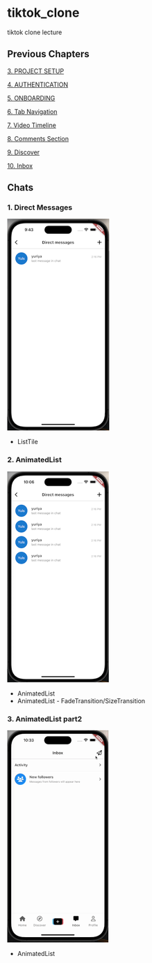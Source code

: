 # tiktok_clone

tiktok clone lecture

## Previous Chapters
[3. PROJECT SETUP](https://github.com/yuriyaya/tiktok_clone/tree/ch3)

[4. AUTHENTICATION](https://github.com/yuriyaya/tiktok_clone/tree/ch4)

[5. ONBOARDING](https://github.com/yuriyaya/tiktok_clone/tree/ch5)

[6. Tab Navigation](https://github.com/yuriyaya/tiktok_clone/tree/ch6)

[7. Video Timeline](https://github.com/yuriyaya/tiktok_clone/tree/ch7)

[8. Comments Section](https://github.com/yuriyaya/tiktok_clone/tree/ch8)

[9. Discover](https://github.com/yuriyaya/tiktok_clone/tree/ch9)

[10. Inbox](https://github.com/yuriyaya/tiktok_clone/tree/ch10)
## Chats
### 1. Direct Messages
![ch11_1](./doc/img/ch11_1.png)
* ListTile

### 2. AnimatedList
![ch11_2](./doc/img/ch11_2.png)
* AnimatedList
* AnimatedList - FadeTransition/SizeTransition

### 3. AnimatedList part2
![ch11_3](./doc/img/ch11_3.gif)
* AnimatedList
